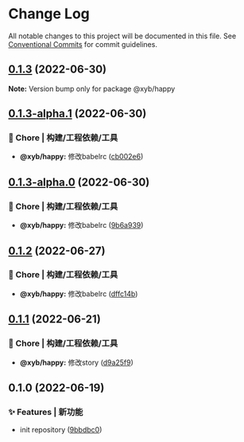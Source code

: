 # Change Log

All notable changes to this project will be documented in this file.
See [Conventional Commits](https://conventionalcommits.org) for commit guidelines.

## [0.1.3](https://github.com/xyb110112/lerna-demo/compare/@xyb/happy@0.1.3-alpha.1...@xyb/happy@0.1.3) (2022-06-30)

**Note:** Version bump only for package @xyb/happy





## [0.1.3-alpha.1](https://github.com/xyb110112/lerna-demo/compare/@xyb/happy@0.1.3-alpha.0...@xyb/happy@0.1.3-alpha.1) (2022-06-30)


### 🚀 Chore | 构建/工程依赖/工具

* **@xyb/happy:** 修改babelrc ([cb002e6](https://github.com/xyb110112/lerna-demo/commit/cb002e6f4bd49aea86247ea46a7d4029184dd6a9))



## [0.1.3-alpha.0](https://github.com/xyb110112/lerna-demo/compare/@xyb/happy@0.1.2...@xyb/happy@0.1.3-alpha.0) (2022-06-30)


### 🚀 Chore | 构建/工程依赖/工具

* **@xyb/happy:** 修改babelrc ([9b6a939](https://github.com/xyb110112/lerna-demo/commit/9b6a93921022a3100811a47c2ab0ee4c237359d5))



## [0.1.2](https://github.com/xyb110112/lerna-demo/compare/@xyb/happy@0.1.1...@xyb/happy@0.1.2) (2022-06-27)


### 🚀 Chore | 构建/工程依赖/工具

* **@xyb/happy:** 修改babelrc ([dffc14b](https://github.com/xyb110112/lerna-demo/commit/dffc14b73878d05ca4f6f9cca349a7570b9b1f4a))



## [0.1.1](https://github.com/xyb110112/lerna-demo/compare/@xyb/happy@0.1.0...@xyb/happy@0.1.1) (2022-06-21)


### 🚀 Chore | 构建/工程依赖/工具

* **@xyb/happy:** 修改story ([d9a25f9](https://github.com/xyb110112/lerna-demo/commit/d9a25f99bfd845eebd7ebaf519036720ca27ba25))



## 0.1.0 (2022-06-19)


### ✨ Features | 新功能

* init repository ([9bbdbc0](https://github.com/xyb110112/lerna-demo/commit/9bbdbc0dd8e5bc9cc2cd43e4c3d769494740fea0))
